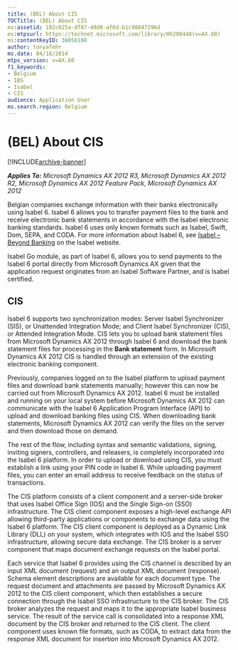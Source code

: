 ```yaml
---
title: (BEL) About CIS
TOCTitle: (BEL) About CIS
ms:assetid: 192c025a-df87-49d8-af6d-b1c98847296d
ms:mtpsurl: https://technet.microsoft.com/library/Hh208448(v=AX.60)
ms:contentKeyID: 36056108
author: tonyafehr
ms.date: 04/18/2014
mtps_version: v=AX.60
f1_keywords:
- Belgium
- IBS
- Isabel
- CIS
audience: Application User
ms.search.region: Belgium
---
```


# (BEL) About CIS 


[!INCLUDE[archive-banner](includes/archive-banner.md)]


_**Applies To:** Microsoft Dynamics AX 2012 R3, Microsoft Dynamics AX 2012 R2, Microsoft Dynamics AX 2012 Feature Pack, Microsoft Dynamics AX 2012_

Belgian companies exchange information with their banks electronically using Isabel 6. Isabel 6 allows you to transfer payment files to the bank and receive electronic bank statements in accordance with the Isabel electronic banking standards. Isabel 6 uses only known formats such as Isabel, Swift, Dom, SEPA, and CODA. For more information about Isabel 6, see [Isabel – Beyond Banking](http://www.isabel.be/) on the Isabel website.

Isabel Go module, as part of Isabel 6, allows you to send payments to the Isabel 6 portal directly from Microsoft Dynamics AX given that the application request originates from an Isabel Software Partner, and is Isabel certified.

## CIS

Isabel 6 supports two synchronization modes: Server Isabel Synchronizer (SIS), or Unattended Integration Mode; and Client Isabel Synchronizer (CIS), or Attended Integration Mode. CIS lets you to upload bank statement files from Microsoft Dynamics AX 2012 through Isabel 6 and download the bank statement files for processing in the **Bank statement** form. In Microsoft Dynamics AX 2012 CIS is handled through an extension of the existing electronic banking component.

Previously, companies logged on to the Isabel platform to upload payment files and download bank statements manually; however this can now be carried out from Microsoft Dynamics AX 2012. Isabel 6 must be installed and running on your local system before Microsoft Dynamics AX 2012 can communicate with the Isabel 6 Application Program Interface (API) to upload and download banking files using CIS. When downloading bank statements, Microsoft Dynamics AX 2012 can verify the files on the server and then download those on demand.

The rest of the flow, including syntax and semantic validations, signing, inviting signers, controllers, and releasers, is completely incorporated into the Isabel 6 platform. In order to upload or download using CIS, you must establish a link using your PIN code in Isabel 6. While uploading payment files, you can enter an email address to receive feedback on the status of transactions.

The CIS platform consists of a client component and a server-side broker that uses Isabel Office Sign (IOS) and the Single Sign-on (SSO) infrastructure. The CIS client component exposes a high-level exchange API allowing third-party applications or components to exchange data using the Isabel 6 platform. The CIS client component is deployed as a Dynamic Link Library (DLL) on your system, which integrates with IOS and the Isabel SSO infrastructure, allowing secure data exchange. The CIS broker is a server component that maps document exchange requests on the Isabel portal.

Each service that Isabel 6 provides using the CIS channel is described by an input XML document (request) and an output XML document (response). Schema element descriptions are available for each document type. The request document and attachments are passed by Microsoft Dynamics AX 2012 to the CIS client component, which then establishes a secure connection through the Isabel SSO infrastructure to the CIS broker. The CIS broker analyzes the request and maps it to the appropriate Isabel business service. The result of the service call is consolidated into a response XML document by the CIS broker and returned to the CIS client. The client component uses known file formats, such as CODA, to extract data from the response XML document for insertion into Microsoft Dynamics AX 2012.

  


